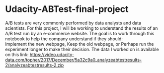 # Udacity-ABTest-final-project
A/B tests are very commonly performed by data analysts and data scientists. 
For this project, I will be working to understand the results of an A/B test run by an e-commerce website. 
The goal is to work through this notebook to help the company understand if they should:  
Implement the new webpage, Keep the old webpage, or Perhaps run the experiment longer to make their decision.
The data I worked on is available on this link: https://video.udacity-data.com/topher/2017/December/5a32c9a0_analyzeabtestresults-2/analyzeabtestresults-2.zip
